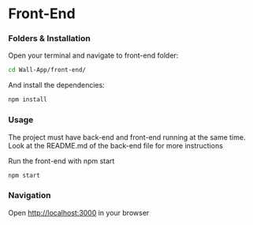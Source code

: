 # Front-End

### Folders & Installation

Open your terminal and navigate to front-end folder:

```bash
cd Wall-App/front-end/
```

And install the dependencies:
```bash
npm install
```

### Usage

The project must have back-end and front-end running at the same time. Look at the README.md of the back-end file for more instructions

Run the front-end with npm start
```bash
npm start
```

### Navigation

Open [http://localhost:3000](http://localhost:3000) in your browser
